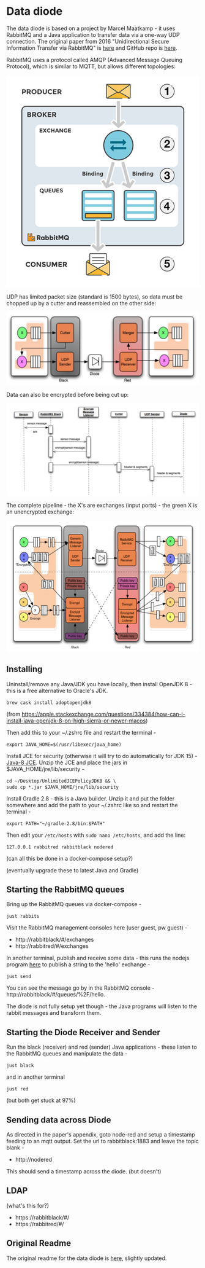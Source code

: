 # Data diode

The data diode is based on a project by Marcel Maatkamp - it uses RabbitMQ and a Java application to transfer data via a one-way UDP connection. The original paper from 2016 "Unidirectional Secure Information Transfer via RabbitMQ" is [here](https://arxiv.org/abs/1602.07467) and GitHub repo is [here](https://github.com/marcelmaatkamp/rabbitmq-applications/tree/master/application/datadiode).

RabbitMQ uses a protocol called AMQP (Advanced Message Queuing Protocol), which is similar to MQTT, but allows different topologies:

![rabbitmq](design/rabbitmq.png)

UDP has limited packet size (standard is 1500 bytes), so data must be chopped up by a cutter and reassembled on the other side:

![diode1](design/diode1.jpg)

Data can also be encrypted before being cut up:

![diode2](design/diode2.jpg)

The complete pipeline - the X's are exchanges (input ports) - the green X is an unencrypted exchange:

![diode3](design/diode3.png)


## Installing

Uninstall/remove any Java/JDK you have locally, then install OpenJDK 8 - this is a free alternative to Oracle's JDK. 

    brew cask install adoptopenjdk8

(from https://apple.stackexchange.com/questions/334384/how-can-i-install-java-openjdk-8-on-high-sierra-or-newer-macos)

Then add this to your ~/.zshrc file and restart the terminal -

    export JAVA_HOME=$(/usr/libexec/java_home)

Install JCE for security (otherwise it will try to do automatically for JDK 15) - [Java-8 JCE](http://www.oracle.com/technetwork/java/javase/downloads/jce8-download-2133166.html). Unzip the JCE and place the jars in $JAVA_HOME/jre/lib/security - 

    cd ~/Desktop/UnlimitedJCEPolicyJDK8 && \
    sudo cp *.jar $JAVA_HOME/jre/lib/security

Install Gradle 2.8 - this is a Java builder. Unzip it and put the folder somewhere and add the path to your ~/.zshrc like so and restart the terminal - 

    export PATH="~/gradle-2.8/bin:$PATH"

Then edit your `/etc/hosts` with `sudo nano /etc/hosts`, and add the line:

    127.0.0.1 rabbitred rabbitblack nodered

(can all this be done in a docker-compose setup?)

(eventually upgrade these to latest Java and Gradle)


## Starting the RabbitMQ queues

Bring up the RabbitMQ queues via docker-compose - 

    just rabbits

Visit the RabbitMQ management consoles here (user guest, pw guest) -

- http://rabbitblack/#/exchanges 
- http://rabbitred/#/exchanges

In another terminal, publish and receive some data - this runs the nodejs program [here](code/application/datadiode/contrib/nodejs/src/send.js) to publish a string to the 'hello' exchange -

    just send

You can see the message go by in the RabbitMQ console - http://rabbitblack/#/queues/%2F/hello. 

The diode is not fully setup yet though - the Java programs will listen to the rabbit messages and transform them. 


## Starting the Diode Receiver and Sender

Run the black (receiver) and red (sender) Java applications - these listen to the RabbitMQ queues and manipulate the data - 

    just black

and in another terminal

    just red

(but both get stuck at 97%)


## Sending data across Diode

As directed in the paper's appendix, goto node-red and setup a timestamp feeding to an mqtt output. Set the url to rabbitblack:1883 and leave the topic blank - 

- http://nodered

This should send a timestamp across the diode. (but doesn't)


## LDAP

(what's this for?)

- https://rabbitblack/#/ 
- https://rabbitred/#/


## Original Readme

The original readme for the data diode is [here](code/application/datadiode), slightly updated. 
